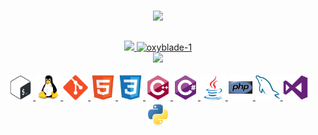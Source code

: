 <div style="margin: 15px;" align="center">
    <img src="https://readme-typing-svg.herokuapp.com?duration=3000&color=16EB27&center=true&vCenter=true&lines=developer+and+programmer;much+programming++code;minecraft+for+ever">
</div>

##
<!-- contribution --> 
<div align="center">
  <a href="https://github.com/oxyblade-1">
  <img height="180em" src="https://github-readme-stats.vercel.app/api?username=oxyblade-1&show_icons=true&locale=en&theme=dark"/>
  <img height="180em" src="https://github-readme-streak-stats.herokuapp.com/?user=oxyblade-1&&theme=dark" alt="oxyblade-1" />
</div>

<!-- <p align="left"> <img src="https://komarev.com/ghpvc/?username=oxyblade-1&label=Profile%20views&color=0e75b6&style=flat" alt="oxyblade-1" /> </p>

<p align="left"> <a href="https://github.com/ryo-ma/github-profile-trophy"><img src="https://github-profile-trophy.vercel.app/?username=oxyblade-1" alt="oxyblade-1" /></a> </p>

<p align="left"> <a href="https://twitter.com/oxyblade3" target="blank"><img src="https://img.shields.io/twitter/follow/oxyblade3?logo=twitter&style=for-the-badge" alt="oxyblade3" /></a> </p> -->
    
 <div align="center">
     <img height="180em" src="https://github-readme-stats.vercel.app/api/top-langs?username=oxyblade-1&show_icons=true&locale=en&layout=compact&theme=dark"/>
    <br>
    <br>
    <img src="https://raw.githubusercontent.com/devicons/devicon/master/icons/bash/bash-original.svg" alt="bash" width="40" height="40"/>
    <img src="https://raw.githubusercontent.com/devicons/devicon/master/icons/linux/linux-original.svg" alt="linux" width="40" height="40"/>
    <img src="https://raw.githubusercontent.com/devicons/devicon/master/icons/git/git-original.svg" alt="git" width="40" height="40"/>
    <img src="https://raw.githubusercontent.com/devicons/devicon/master/icons/html5/html5-original.svg" alt="html5" width="40" height="40"/>
    <img src="https://raw.githubusercontent.com/devicons/devicon/master/icons/css3/css3-original.svg" alt="css3" width="40" height="40"/>
    <img src="https://raw.githubusercontent.com/devicons/devicon/master/icons/cplusplus/cplusplus-original.svg" alt="c++" width="40" height="40"/>
    <img src="https://raw.githubusercontent.com/devicons/devicon/master/icons/csharp/csharp-original.svg" alt="csharp" width="40" height="40"/>
    <img src="https://raw.githubusercontent.com/devicons/devicon/master/icons/java/java-original.svg" alt="java" width="40" height="40"/>
    <img src="https://raw.githubusercontent.com/devicons/devicon/master/icons/php/php-original.svg" alt="php8" width="40" height="40"/>
    <img src="https://raw.githubusercontent.com/devicons/devicon/master/icons/mysql/mysql-original.svg" alt="mysql" width="40" height="40"/>
    <img src="https://raw.githubusercontent.com/devicons/devicon/master/icons/visualstudio/visualstudio-plain.svg" alt="visualbasic" width="40" height="40"/>
    <img src="https://raw.githubusercontent.com/devicons/devicon/master/icons/python/python-original.svg" alt="python" width="40" height="40"/>
</div>
